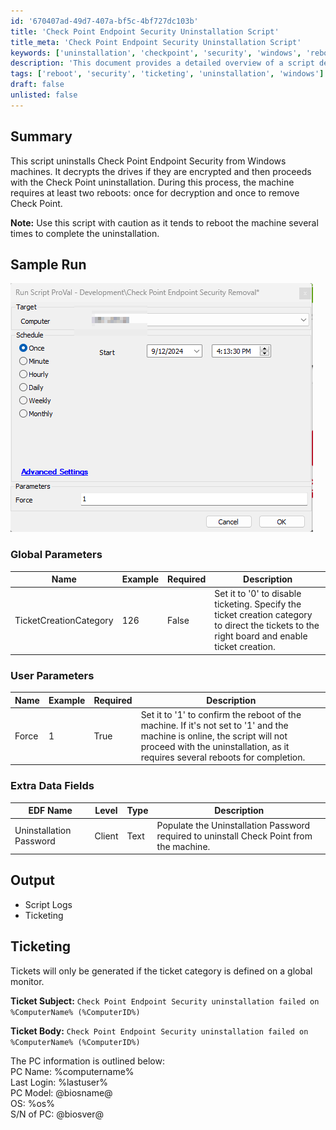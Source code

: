 ```yaml
---
id: '670407ad-49d7-407a-bf5c-4bf727dc103b'
title: 'Check Point Endpoint Security Uninstallation Script'
title_meta: 'Check Point Endpoint Security Uninstallation Script'
keywords: ['uninstallation', 'checkpoint', 'security', 'windows', 'reboot']
description: 'This document provides a detailed overview of a script designed to uninstall Check Point Endpoint Security from Windows machines. The script handles drive decryption and requires multiple reboots for successful uninstallation, ensuring a thorough process. Caution is advised when using this script due to its reboot requirements.'
tags: ['reboot', 'security', 'ticketing', 'uninstallation', 'windows']
draft: false
unlisted: false
---
```


## Summary

This script uninstalls Check Point Endpoint Security from Windows machines. It decrypts the drives if they are encrypted and then proceeds with the Check Point uninstallation. During this process, the machine requires at least two reboots: once for decryption and once to remove Check Point.

**Note:** Use this script with caution as it tends to reboot the machine several times to complete the uninstallation.

## Sample Run

![Sample Run](../../../static/img/Check-Point-Endpoint-Security-Removal/image_1.png)

### Global Parameters

| Name                    | Example | Required | Description                                                                                                                                                      |
|-------------------------|---------|----------|------------------------------------------------------------------------------------------------------------------------------------------------------------------|
| TicketCreationCategory   | 126     | False    | Set it to '0' to disable ticketing. Specify the ticket creation category to direct the tickets to the right board and enable ticket creation.                  |

### User Parameters

| Name   | Example | Required | Description                                                                                                                                                                                                                      |
|--------|---------|----------|----------------------------------------------------------------------------------------------------------------------------------------------------------------------------------------------------------------------------------|
| Force  | 1       | True     | Set it to '1' to confirm the reboot of the machine. If it's not set to '1' and the machine is online, the script will not proceed with the uninstallation, as it requires several reboots for completion.                           |

### Extra Data Fields

| EDF Name                | Level  | Type  | Description                                                                                                      |
|-------------------------|--------|-------|------------------------------------------------------------------------------------------------------------------|
| Uninstallation Password  | Client | Text  | Populate the Uninstallation Password required to uninstall Check Point from the machine.                        |

## Output

- Script Logs
- Ticketing

## Ticketing

Tickets will only be generated if the ticket category is defined on a global monitor.

**Ticket Subject:** `Check Point Endpoint Security uninstallation failed on %ComputerName% (%ComputerID%)`

**Ticket Body:** `Check Point Endpoint Security uninstallation failed on %ComputerName% (%ComputerID%)`

The PC information is outlined below:  
PC Name: %computername%  
Last Login: %lastuser%  
PC Model: @biosname@  
OS: %os%  
S/N of PC: @biosver@  
